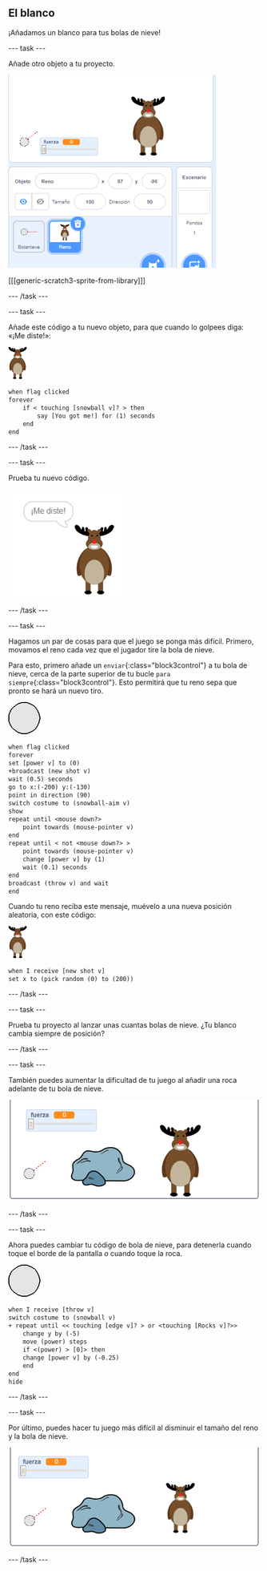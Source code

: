 ## El blanco

¡Añadamos un blanco para tus bolas de nieve!

--- task ---

Añade otro objeto a tu proyecto.

![un objeto que se el blanco en el escenario](images/snow-deer.png)

[[[generic-scratch3-sprite-from-library]]]

--- /task ---

--- task ---

Añade este código a tu nuevo objeto, para que cuando lo golpees diga: «¡Me diste!»:

![objeto blanco](images/target-sprite.png)

```blocks3
when flag clicked
forever
    if < touching [snowball v]? > then
        say [You got me!] for (1) seconds
    end
end
```

--- /task ---

--- task ---

Prueba tu nuevo código.

![objeto blanco que diga: ¡me diste!](images/snow-hit.png)

--- /task ---

--- task ---

Hagamos un par de cosas para que el juego se ponga más difícil. Primero, movamos el reno cada vez que el jugador tire la bola de nieve.

Para esto, primero añade un `enviar`{:class="block3control"} a tu bola de nieve, cerca de la parte superior de tu bucle `para siempre`{:class="block3control"}. Esto permitirá que tu reno sepa que pronto se hará un nuevo tiro.

![objeto bola de nieve](images/snowball-sprite.png)

```blocks3
when flag clicked
forever
set [power v] to (0)
+broadcast (new shot v)
wait (0.5) seconds
go to x:(-200) y:(-130)
point in direction (90)
switch costume to (snowball-aim v)
show
repeat until <mouse down?>
    point towards (mouse-pointer v)
end
repeat until < not <mouse down?> >
    point towards (mouse-pointer v)
    change [power v] by (1)
    wait (0.1) seconds
end
broadcast (throw v) and wait
end
```

Cuando tu reno reciba este mensaje, muévelo a una nueva posición aleatoria, con este código:

![objeto blanco](images/target-sprite.png)

```blocks3
when I receive [new shot v]
set x to (pick random (0) to (200))
```

--- /task ---

--- task ---

Prueba tu proyecto al lanzar unas cuantas bolas de nieve. ¿Tu blanco cambia siempre de posición?

--- /task ---

--- task ---

También puedes aumentar la dificultad de tu juego al añadir una roca adelante de tu bola de nieve.

![objeto roca en el escenario](images/snow-rock.png)

--- /task ---

--- task ---

Ahora puedes cambiar tu código de bola de nieve, para detenerla cuando toque el borde de la pantalla _o_ cuando toque la roca.

![objeto bola de nieve](images/snowball-sprite.png)

```blocks3
when I receive [throw v]
switch costume to (snowball v)
+ repeat until << touching [edge v]? > or <touching [Rocks v]?>>
    change y by (-5)
    move (power) steps
    if <(power) > [0]> then
    change [power v] by (-0.25)
    end
end
hide
```

--- /task ---

--- task ---

Por último, puedes hacer tu juego más difícil al disminuir el tamaño del reno y la bola de nieve.

![objetos bola de nieve y blanco pequeños](images/snow-small.png)

--- /task ---
